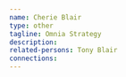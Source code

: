 ```yaml
---
name: Cherie Blair
type: other
tagline: Omnia Strategy
description:
related-persons: Tony Blair
connections:
---
```

